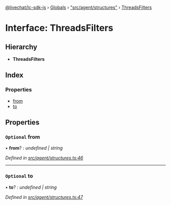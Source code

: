 [@livechat/lc-sdk-js](../README.md) › [Globals](../globals.md) › ["src/agent/structures"](../modules/_src_agent_structures_.md) › [ThreadsFilters](_src_agent_structures_.threadsfilters.md)

# Interface: ThreadsFilters

## Hierarchy

* **ThreadsFilters**

## Index

### Properties

* [from](_src_agent_structures_.threadsfilters.md#optional-from)
* [to](_src_agent_structures_.threadsfilters.md#optional-to)

## Properties

### `Optional` from

• **from**? : *undefined | string*

*Defined in [src/agent/structures.ts:46](https://github.com/livechat/lc-sdk-js/blob/d0a32c0/src/agent/structures.ts#L46)*

___

### `Optional` to

• **to**? : *undefined | string*

*Defined in [src/agent/structures.ts:47](https://github.com/livechat/lc-sdk-js/blob/d0a32c0/src/agent/structures.ts#L47)*
